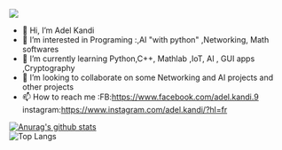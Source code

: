 ![](https://komarev.com/ghpvc/?username=your-github-username&color=green)


- 👋 Hi, I’m Adel Kandi
- 👀 I’m interested in Programing :,AI "with python" ,Networking, Math softwares 
- 🌱 I’m currently learning Python,C++, Mathlab ,IoT, AI , GUI apps ,Cryptography
- 💞️ I’m looking to collaborate on some Networking and AI projects and other projects
- 📫 How to reach me :FB:https://www.facebook.com/adel.kandi.9
instagram:https://www.instagram.com/adel.kandi/?hl=fr

<!---
SDHIGHway/SDHIGHway is a ✨ special ✨ repository because its `README.md` (this file) appears on your GitHub profile.
You can click the Preview link to take a look at your changes.
--->
[![Anurag's github stats](https://github-readme-stats.vercel.app/api?username=adelkandi&theme=gruvbox)](https://github.com/adelkandi/github-readme-stats)  
![Top Langs](https://github-readme-stats.vercel.app/api/top-langs/?username=adelkandi&layout=compact&theme=gruvbox)
